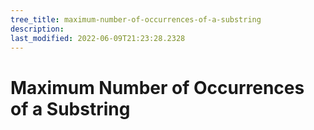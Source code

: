 ```yaml
---
tree_title: maximum-number-of-occurrences-of-a-substring
description: 
last_modified: 2022-06-09T21:23:28.2328
---
```


# Maximum Number of Occurrences of a Substring
